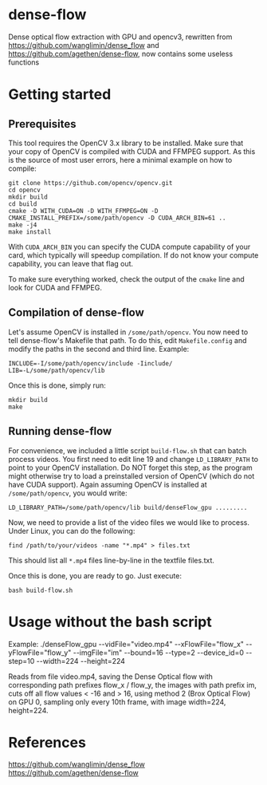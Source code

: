 # dense-flow
Dense optical flow extraction with GPU and opencv3, rewritten from https://github.com/wanglimin/dense_flow and https://github.com/agethen/dense-flow, now contains some useless functions

# Getting started
## Prerequisites
This tool requires the OpenCV 3.x library to be installed. Make sure that your copy of OpenCV is compiled with CUDA and FFMPEG support. As this is the source of most user errors, here a minimal example on how to compile:
```
git clone https://github.com/opencv/opencv.git
cd opencv
mkdir build
cd build
cmake -D WITH_CUDA=ON -D WITH_FFMPEG=ON -D CMAKE_INSTALL_PREFIX=/some/path/opencv -D CUDA_ARCH_BIN=61 ..
make -j4
make install
```
With `CUDA_ARCH_BIN` you can specify the CUDA compute capability of your card, which typically will speedup compilation. If do not know your compute capability, you can leave that flag out.

To make sure everything worked, check the output of the `cmake` line and look for CUDA and FFMPEG.

## Compilation of dense-flow
Let's assume OpenCV is installed in `/some/path/opencv`. You now need to tell dense-flow's Makefile that path. To do this, edit `Makefile.config` and modify the paths in the second and third line.
Example:
```
INCLUDE=-I/some/path/opencv/include -Iinclude/
LIB=-L/some/path/opencv/lib
```

Once this is done, simply run:
```
mkdir build
make
```

## Running dense-flow
For convenience, we included a little script `build-flow.sh` that can batch process videos. You first need to edit line 19 and change `LD_LIBRARY_PATH` to point to your OpenCV installation. Do NOT forget this step, as the program might otherwise try to load a preinstalled version of OpenCV (which do not have CUDA support). Again assuming OpenCV is installed at `/some/path/opencv`, you would write:
```
LD_LIBRARY_PATH=/some/path/opencv/lib build/denseFlow_gpu .........
```

Now, we need to provide a list of the video files we would like to process. Under Linux, you can do the following:
```
find /path/to/your/videos -name "*.mp4" > files.txt
```
This should list all `*.mp4` files line-by-line in the textfile files.txt.

Once this is done, you are ready to go. Just execute:
```
bash build-flow.sh
```
# Usage without the bash script
Example:
./denseFlow_gpu --vidFile="video.mp4" --xFlowFile="flow_x" --yFlowFile="flow_y" --imgFile="im" --bound=16 --type=2 --device_id=0 --step=10 --width=224 --height=224

Reads from file video.mp4, saving the Dense Optical flow with corresponding path prefixes flow_x / flow_y, the images with path prefix im, cuts off all flow values < -16 and > 16, using method 2 (Brox Optical Flow) on GPU 0, sampling only every 10th frame, with image width=224, height=224.

# References
https://github.com/wanglimin/dense_flow
https://github.com/agethen/dense-flow
